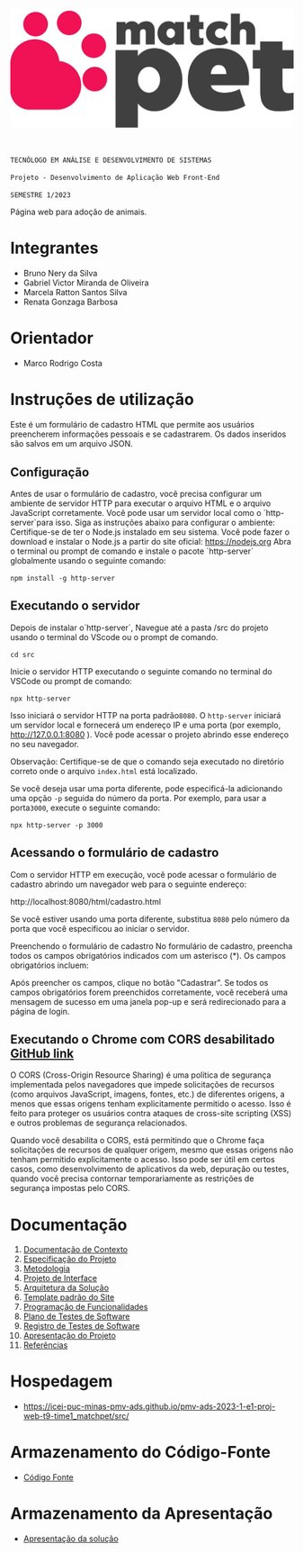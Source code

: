 # 

![Logo3](https://github.com/ICEI-PUC-Minas-PMV-ADS/pmv-ads-2023-1-e1-proj-web-t9-time1_matchpet/blob/main/src/imagens/logo-matchpet.png)

<br>

`TECNÓLOGO EM ANÁLISE E DESENVOLVIMENTO DE SISTEMAS`

`Projeto - Desenvolvimento de Aplicação Web Front-End`

`SEMESTRE 1/2023`

Página web para adoção de animais.

# Integrantes

* Bruno Nery da Silva
* Gabriel Victor Miranda de Oliveira
* Marcela Ratton Santos Silva
* Renata Gonzaga Barbosa

# Orientador

* Marco Rodrigo Costa

# Instruções de utilização


Este é um formulário de cadastro HTML que permite aos usuários preencherem informações pessoais e se cadastrarem. Os dados inseridos são salvos em um arquivo JSON.

## Configuração
Antes de usar o formulário de cadastro, você precisa configurar um ambiente de servidor HTTP para executar o arquivo HTML e o arquivo JavaScript corretamente. Você pode usar um servidor local como o ´http-server`para isso. Siga as instruções abaixo para configurar o ambiente:
Certifique-se de ter o Node.js instalado em seu sistema. Você pode fazer o download e instalar o Node.js a partir do site oficial: https://nodejs.org
Abra o terminal ou prompt de comando e instale o pacote ´http-server´ globalmente usando o seguinte comando:

```console
npm install -g http-server
```
## Executando o servidor
Depois de instalar o´http-server`, Navegue até a pasta /src do projeto usando o terminal do VScode ou o prompt de comando.  
```console
cd src
```
Inicie o servidor HTTP executando o seguinte comando no terminal do VSCode ou prompt de comando:

```console
npx http-server
```
Isso iniciará o servidor HTTP na porta padrão`8080`. 
O `http-server` iniciará um servidor local e fornecerá um endereço IP e uma porta (por exemplo, http://127.0.0.1:8080 ). Você pode acessar o projeto abrindo esse endereço no seu navegador.

Observação: Certifique-se de que o comando seja executado no diretório correto onde o arquivo `index.html` está localizado.

Se você deseja usar uma porta diferente, pode especificá-la adicionando uma opção `-p` seguida do número da porta. Por exemplo, para usar a porta`3000`, execute o seguinte comando:
```console
npx http-server -p 3000
```
## Acessando o formulário de cadastro
Com o servidor HTTP em execução, você pode acessar o formulário de cadastro abrindo um navegador web para o seguinte endereço:

http://localhost:8080/html/cadastro.html


Se você estiver usando uma porta diferente, substitua `8080` pelo número da porta que você especificou ao iniciar o servidor.

Preenchendo o formulário de cadastro
No formulário de cadastro, preencha todos os campos obrigatórios indicados com um asterisco (*). Os campos obrigatórios incluem:

Após preencher os campos, clique no botão "Cadastrar". Se todos os campos obrigatórios forem preenchidos corretamente, você receberá uma mensagem de sucesso em uma janela pop-up e será redirecionado para a página de login.

## Executando o Chrome com CORS desabilitado [GitHub link](https://icei-puc-minas-pmv-ads.github.io/pmv-ads-2023-1-e1-proj-web-t9-time1_matchpet/src/)
O CORS (Cross-Origin Resource Sharing) é uma política de segurança implementada pelos navegadores que impede solicitações de recursos (como arquivos JavaScript, imagens, fontes, etc.) de diferentes origens, a menos que essas origens tenham explicitamente permitido o acesso. Isso é feito para proteger os usuários contra ataques de cross-site scripting (XSS) e outros problemas de segurança relacionados.

Quando você desabilita o CORS, está permitindo que o Chrome faça solicitações de recursos de qualquer origem, mesmo que essas origens não tenham permitido explicitamente o acesso. Isso pode ser útil em certos casos, como desenvolvimento de aplicativos da web, depuração ou testes, quando você precisa contornar temporariamente as restrições de segurança impostas pelo CORS.


# Documentação

<ol>
<li><a href="docs/01-Documentação de Contexto.md"> Documentação de Contexto</a></li>
<li><a href="docs/02-Especificação do Projeto.md"> Especificação do Projeto</a></li>
<li><a href="docs/03-Metodologia.md"> Metodologia</a></li>
<li><a href="docs/04-Projeto de Interface.md"> Projeto de Interface</a></li>
<li><a href="docs/05-Arquitetura da Solução.md"> Arquitetura da Solução</a></li>
<li><a href="docs/06-Template padrão do Site.md"> Template padrão do Site</a></li>
<li><a href="docs/07-Programação de Funcionalidades.md"> Programação de Funcionalidades</a></li>
<li><a href="docs/08-Plano de Testes de Software.md"> Plano de Testes de Software</a></li>
<li><a href="docs/09-Registro de Testes de Software.md"> Registro de Testes de Software</a></li>
<li><a href="docs/10-Apresentação do Projeto.md"> Apresentação do Projeto</a></li>
<li><a href="docs/11-Referências.md"> Referências</a></li>
</ol>

# Hospedagem

* https://icei-puc-minas-pmv-ads.github.io/pmv-ads-2023-1-e1-proj-web-t9-time1_matchpet/src/ 

# Armazenamento do Código-Fonte

* <a href="src/README.md">Código Fonte</a>

# Armazenamento da Apresentação

* <a href="presentation/README.md">Apresentação da solução</a>
